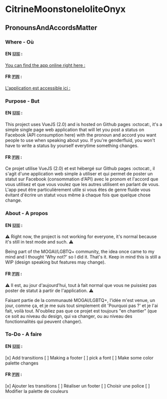 # CitrineMoonstoneIoliteOnyx

## PronounsAndAccordsMatter

### Where - Où

#### EN :us: :
[You can find the app online right here :](https://modifiedchocolateunicorn.github.io/CitrineMoonstoneIoliteOnyx/)


#### FR :fr: :
[L'application est accessible ici :](https://modifiedchocolateunicorn.github.io/CitrineMoonstoneIoliteOnyx/)

### Purpose - But

#### EN :us: :
This project uses VueJS (2.0) and is hosted on Github pages :octocat:, it's a simple single page web application that will let you post a status on Facebook (API consumption here) with the pronoun and accord you want people to use when speaking about you. If you're genderfluid, you won't have to write a status by yourself everytime something changes.

#### FR :fr: :
Ce projet utilise VueJS (2.0) et est hébergé sur Github pages :octocat:, il s'agit d'une application web simple à utiliser et qui permet de poster un statut sur Facebook (consommation d'API) avec le pronom et l'accord que vous utilisez et que vous voulez que les autres utilisent en parlant de vous. L'app peut être particulièrement utile si vous êtes de genre fluide vous évitant d'écrire un statut vous même à chaque fois que quelque chose change.

### About - A propos

#### EN :us: :

:warning: Right now, the project is not working for everyone, it's normal because it's still in test mode and such. :warning:

Being part of the MOGAI/LGBTQ+ community, the idea once came to my mind and I thought 'Why not?' so I did it. That's it. Keep in mind this is still a WIP (design speaking but features may change).

#### FR :fr: :

:warning: Il est, au jour d'aujourd'hui, tout à fait normal que vous ne puissiez pas poster de statut à partir de l'application. :warning:

Faisant partie de la communauté MOGAI/LGBTQ+, l'idée m'est venue, un jour, comme ça, et je me suis tout simplement dit 'Pourquoi pas ?' et je l'ai fait, voilà tout. N'oubliez pas que ce projet est toujours "en chantier" (que ce soit au niveau du design, qui va changer, ou au niveau des fonctionnalités qui peuvent changer).

### To-Do - A faire

#### EN :us: :
[x] Add transitions
[ ] Making a footer
[ ] pick a font
[ ] Make some color palette changes


#### FR :fr: :
[x] Ajouter les transitions
[ ] Réaliser un footer
[ ] Choisir une police
[ ] Modifier la palette de couleurs
